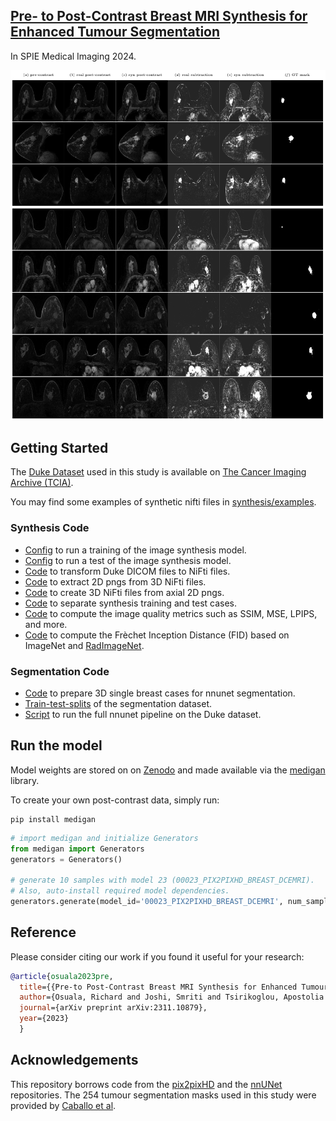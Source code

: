 
## [Pre- to Post-Contrast Breast MRI Synthesis for Enhanced Tumour Segmentation](https://arxiv.org/abs/2311.10879)

In SPIE Medical Imaging 2024.

![examples](docs/examples.png)

## Getting Started
The [Duke Dataset](https://sites.duke.edu/mazurowski/resources/breast-cancer-mri-dataset/) used in this study is available on [The Cancer Imaging Archive (TCIA)](https://wiki.cancerimagingarchive.net/pages/viewpage.action?pageId=70226903).

You may find some examples of synthetic nifti files in [synthesis/examples](synthesis/examples).

### Synthesis Code
- [Config](synthesis/pix2pixHD/scripts/train_512p_duke_2D_w_GPU_1to195.sh) to run a training of the image synthesis model.
- [Config](synthesis/pix2pixHD/scripts/test_512p_duke_2D_w_GPU_1to195.sh) to run a test of the image synthesis model.
- [Code](synthesis/utils/convert_to_nifti_whole_dataset.py) to transform Duke DICOM files to NiFti files.
- [Code](synthesis/utils/nifti_png_conversion.py) to extract 2D pngs from 3D NiFti files.
- [Code](synthesis/utils/png_nifti_conversion.py) to create 3D NiFti files from axial 2D pngs.
- [Code](synthesis/utils/get_training_patient_ids.py) to separate synthesis training and test cases.
- [Code](synthesis/utils/metrics.py) to compute the image quality metrics such as SSIM, MSE, LPIPS, and more. 
- [Code](synthesis/utils/fid.py) to compute the Frèchet Inception Distance (FID) based on ImageNet and [RadImageNet](https://github.com/BMEII-AI/RadImageNet).  

### Segmentation Code
- [Code](nnUNet/custom_scripts/convert_data_to_nnunet_204.py) to prepare 3D single breast cases for nnunet segmentation.
- [Train-test-splits](nnUNet/nnunetv2/nnUNet_preprocessed/Dataset208_DukePreSynthetic/splits_final_pre_post_syn.json) of the segmentation dataset.
- [Script](nnUNet/custom_scripts/full_pipeline.sh) to run the full nnunet pipeline on the Duke dataset.


## Run the model
Model weights are stored on on [Zenodo](https://zenodo.org/records/10210945) and made available via the [medigan](https://github.com/RichardObi/medigan) library.

To create your own post-contrast data, simply run:

```command
pip install medigan
```

```python
# import medigan and initialize Generators
from medigan import Generators
generators = Generators()

# generate 10 samples with model 23 (00023_PIX2PIXHD_BREAST_DCEMRI). 
# Also, auto-install required model dependencies.
generators.generate(model_id='00023_PIX2PIXHD_BREAST_DCEMRI', num_samples=10, install_dependencies=True)
```

## Reference
Please consider citing our work if you found it useful for your research:
```bibtex
@article{osuala2023pre,
  title={{Pre-to Post-Contrast Breast MRI Synthesis for Enhanced Tumour Segmentation}},
  author={Osuala, Richard and Joshi, Smriti and Tsirikoglou, Apostolia and Garrucho, Lidia and Pinaya, Walter HL and Diaz, Oliver and Lekadir, Karim},
  journal={arXiv preprint arXiv:2311.10879},
  year={2023}
  }
```

## Acknowledgements
This repository borrows code from the [pix2pixHD](https://github.com/NVIDIA/pix2pixHD) and the [nnUNet](https://github.com/MIC-DKFZ/nnUNet) repositories. The 254 tumour segmentation masks used in this study were provided by [Caballo et al](https://doi.org/10.1002/jmri.28273).
